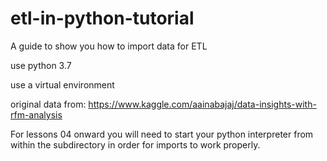 # etl-in-python-tutorial
A guide to show you how to import data for ETL

use python 3.7

use a virtual environment

original data from: https://www.kaggle.com/aainabajaj/data-insights-with-rfm-analysis

For lessons 04 onward you will need to start your python interpreter from within the subdirectory in order for imports to work properly.
